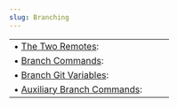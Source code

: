 ```yaml
---
slug: Branching
---
```


|                                                                       |    |    |
| :-------------------------------------------------------------------- | -- | :- |
| • [The Two Remotes](/docs/magit/The-Two-Remotes):                     |    |    |
| • [Branch Commands](/docs/magit/Branch-Commands):                     |    |    |
| • [Branch Git Variables](/docs/magit/Branch-Git-Variables):           |    |    |
| • [Auxiliary Branch Commands](/docs/magit/Auxiliary-Branch-Commands): |    |    |
